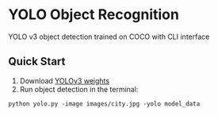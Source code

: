 # YOLO Object Recognition
YOLO v3 object detection trained on COCO with CLI interface

## Quick Start

1. Download [YOLOv3 weights](https://pjreddie.com/media/files/yolov3.weights)
2. Run object detection in the terminal:
```
python yolo.py -image images/city.jpg -yolo model_data
```
